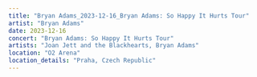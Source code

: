 ```yaml
---
title: "Bryan Adams_2023-12-16_Bryan Adams: So Happy It Hurts Tour"
artist: "Bryan Adams"
date: 2023-12-16
concert: "Bryan Adams: So Happy It Hurts Tour"
artists: "Joan Jett and the Blackhearts, Bryan Adams"
location: "O2 Arena"
location_details: "Praha, Czech Republic"
---
```


